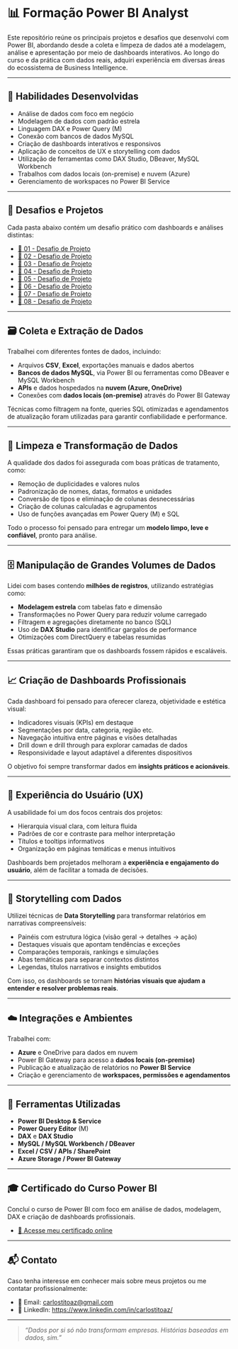 # 📊 Formação Power BI Analyst

Este repositório reúne os principais projetos e desafios que desenvolvi com Power BI, abordando desde a coleta e limpeza de dados até a modelagem, análise e apresentação por meio de dashboards interativos. Ao longo do curso e da prática com dados reais, adquiri experiência em diversas áreas do ecossistema de Business Intelligence.

---

## 🚀 Habilidades Desenvolvidas

- Análise de dados com foco em negócio
- Modelagem de dados com padrão estrela
- Linguagem DAX e Power Query (M)
- Conexão com bancos de dados MySQL
- Criação de dashboards interativos e responsivos
- Aplicação de conceitos de UX e storytelling com dados
- Utilização de ferramentas como DAX Studio, DBeaver, MySQL Workbench
- Trabalhos com dados locais (on-premise) e nuvem (Azure)
- Gerenciamento de workspaces no Power BI Service

---

## 📂 Desafios e Projetos

Cada pasta abaixo contém um desafio prático com dashboards e análises distintas:

- [🔗 01 - Desafio de Projeto](./01%20-%20Desafio%20de%20Projeto)
- [🔗 02 - Desafio de Projeto](./02%20-%20Desafio%20de%20Projeto)
- [🔗 03 - Desafio de Projeto](./03%20-%20Desafio%20de%20Projeto)
- [🔗 04 - Desafio de Projeto](./04%20-%20Desafio%20de%20Projeto)
- [🔗 05 - Desafio de Projeto](./05%20-%20Desafio%20de%20Projeto)
- [🔗 06 - Desafio de Projeto](./06%20-%20Desafio%20de%20Projeto)
- [🔗 07 - Desafio de Projeto](./07%20-%20Desafio%20de%20Projeto)
- [🔗 08 - Desafio de Projeto](./08%20-%20Desafio%20de%20Projeto)

---

## 🗃️ Coleta e Extração de Dados

Trabalhei com diferentes fontes de dados, incluindo:

- Arquivos **CSV**, **Excel**, exportações manuais e dados abertos
- **Bancos de dados MySQL**, via Power BI ou ferramentas como DBeaver e MySQL Workbench
- **APIs** e dados hospedados na **nuvem (Azure, OneDrive)**
- Conexões com **dados locais (on-premise)** através do Power BI Gateway

Técnicas como filtragem na fonte, queries SQL otimizadas e agendamentos de atualização foram utilizadas para garantir confiabilidade e performance.

---

## 🧹 Limpeza e Transformação de Dados

A qualidade dos dados foi assegurada com boas práticas de tratamento, como:

- Remoção de duplicidades e valores nulos
- Padronização de nomes, datas, formatos e unidades
- Conversão de tipos e eliminação de colunas desnecessárias
- Criação de colunas calculadas e agrupamentos
- Uso de funções avançadas em Power Query (M) e SQL

Todo o processo foi pensado para entregar um **modelo limpo, leve e confiável**, pronto para análise.

---

## 🗄️ Manipulação de Grandes Volumes de Dados

Lidei com bases contendo **milhões de registros**, utilizando estratégias como:

- **Modelagem estrela** com tabelas fato e dimensão
- Transformações no Power Query para reduzir volume carregado
- Filtragem e agregações diretamente no banco (SQL)
- Uso de **DAX Studio** para identificar gargalos de performance
- Otimizações com DirectQuery e tabelas resumidas

Essas práticas garantiram que os dashboards fossem rápidos e escaláveis.

---

## 📈 Criação de Dashboards Profissionais

Cada dashboard foi pensado para oferecer clareza, objetividade e estética visual:

- Indicadores visuais (KPIs) em destaque
- Segmentações por data, categoria, região etc.
- Navegação intuitiva entre páginas e visões detalhadas
- Drill down e drill through para explorar camadas de dados
- Responsividade e layout adaptável a diferentes dispositivos

O objetivo foi sempre transformar dados em **insights práticos e acionáveis**.

---

## 🧭 Experiência do Usuário (UX)

A usabilidade foi um dos focos centrais dos projetos:

- Hierarquia visual clara, com leitura fluida
- Padrões de cor e contraste para melhor interpretação
- Títulos e tooltips informativos
- Organização em páginas temáticas e menus intuitivos

Dashboards bem projetados melhoram a **experiência e engajamento do usuário**, além de facilitar a tomada de decisões.

---

## 📖 Storytelling com Dados

Utilizei técnicas de **Data Storytelling** para transformar relatórios em narrativas compreensíveis:

- Painéis com estrutura lógica (visão geral → detalhes → ação)
- Destaques visuais que apontam tendências e exceções
- Comparações temporais, rankings e simulações
- Abas temáticas para separar contextos distintos
- Legendas, títulos narrativos e insights embutidos

Com isso, os dashboards se tornam **histórias visuais que ajudam a entender e resolver problemas reais**.

---

## ☁️ Integrações e Ambientes

Trabalhei com:

- **Azure** e OneDrive para dados em nuvem
- Power BI Gateway para acesso a **dados locais (on-premise)**
- Publicação e atualização de relatórios no **Power BI Service**
- Criação e gerenciamento de **workspaces, permissões e agendamentos**

---

## 🧰 Ferramentas Utilizadas

- **Power BI Desktop & Service**
- **Power Query Editor** (M)
- **DAX** e **DAX Studio**
- **MySQL / MySQL Workbench / DBeaver**
- **Excel / CSV / APIs / SharePoint**
- **Azure Storage / Power BI Gateway**

---

## 🎓 Certificado do Curso Power BI

Concluí o curso de Power BI com foco em análise de dados, modelagem, DAX e criação de dashboards profissionais.  

- [📄 Acesse meu certificado online](https://www.dio.me/certificate/VMAFSNNS/share) 

---

## 📬 Contato

Caso tenha interesse em conhecer mais sobre meus projetos ou me contatar profissionalmente:

- 📧 Email: carlostitoaz@gmail.com  
- 💼 LinkedIn: https://www.linkedin.com/in/carlostitoaz/  

---

> _“Dados por si só não transformam empresas. Histórias baseadas em dados, sim.”_
